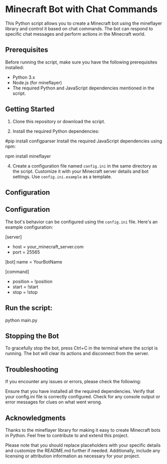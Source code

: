 # Minecraft Bot with Chat Commands

This Python script allows you to create a Minecraft bot using the mineflayer library and control it based on chat commands. The bot can respond to specific chat messages and perform actions in the Minecraft world.

## Prerequisites

Before running the script, make sure you have the following prerequisites installed:

- Python 3.x
- Node.js (for mineflayer)
- The required Python and JavaScript dependencies mentioned in the script.

## Getting Started

1. Clone this repository or download the script.

2. Install the required Python dependencies:

#pip install configparser
Install the required JavaScript dependencies using npm:

npm install mineflayer


4. Create a configuration file named `config.ini` in the same directory as the script. Customize it with your Minecraft server details and bot settings. Use `config.ini.example` as a template.

## Configuration

## Configuration

The bot's behavior can be configured using the `config.ini` file. Here's an example configuration:

[server]
- host = your_minecraft_server.com
- port = 25565

[bot]
name = YourBotName

[command]
- position = !position
- start = !start
- stop = !stop


## Run the script:
   python main.py

## Stopping the Bot
To gracefully stop the bot, press Ctrl+C in the terminal where the script is running. The bot will clear its actions and disconnect from the server.   


   
## Troubleshooting
If you encounter any issues or errors, please check the following:

Ensure that you have installed all the required dependencies.
Verify that your config.ini file is correctly configured.
Check for any console output or error messages for clues on what went wrong.


## Acknowledgments
Thanks to the mineflayer library for making it easy to create Minecraft bots in Python.
Feel free to contribute to and extend this project.

Please note that you should replace placeholders with your specific details and customize the README.md further if needed. Additionally, include any licensing or attribution information as necessary for your project.




